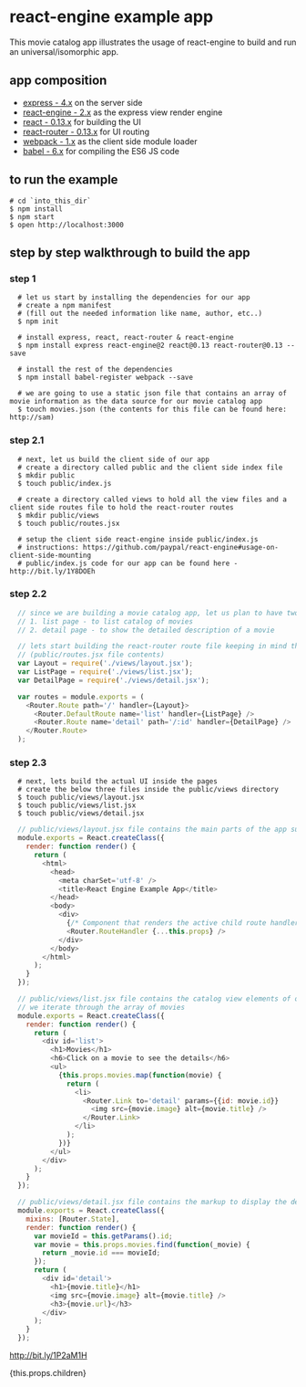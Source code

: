 # react-engine example app
This movie catalog app illustrates the usage of react-engine to build and run an universal/isomorphic app.

## app composition
* [express - 4.x](https://github.com/strongloop/express) on the server side
* [react-engine - 2.x](https://github.com/paypal/react-engine) as the express view render engine
* [react - 0.13.x](https://github.com/facebook/react) for building the UI
* [react-router - 0.13.x](https://github.com/rackt/react-router) for UI routing
* [webpack - 1.x](https://github.com/webpack/webpack) as the client side module loader
* [babel - 6.x](https://github.com/babel/babel) for compiling the ES6 JS code

## to run the example
```shell
# cd `into_this_dir`
$ npm install
$ npm start
$ open http://localhost:3000
```

## step by step walkthrough to build the app

### step 1
```shell
  # let us start by installing the dependencies for our app
  # create a npm manifest
  # (fill out the needed information like name, author, etc..)
  $ npm init

  # install express, react, react-router & react-engine
  $ npm install express react-engine@2 react@0.13 react-router@0.13 --save

  # install the rest of the dependencies
  $ npm install babel-register webpack --save

  # we are going to use a static json file that contains an array of movie information as the data source for our movie catalog app
  $ touch movies.json (the contents for this file can be found here: http://sam)
```

### step 2.1
```shell
  # next, let us build the client side of our app
  # create a directory called public and the client side index file
  $ mkdir public
  $ touch public/index.js

  # create a directory called views to hold all the view files and a client side routes file to hold the react-router routes
  $ mkdir public/views
  $ touch public/routes.jsx

  # setup the client side react-engine inside public/index.js
  # instructions: https://github.com/paypal/react-engine#usage-on-client-side-mounting
  # public/index.js code for our app can be found here - http://bit.ly/1Y8DOEh
```

### step 2.2
```javascript
  // since we are building a movie catalog app, let us plan to have two UI pages.
  // 1. list page - to list catalog of movies
  // 2. detail page - to show the detailed description of a movie

  // lets start building the react-router route file keeping in mind the above requirements
  // (public/routes.jsx file contents)
  var Layout = require('./views/layout.jsx');
  var ListPage = require('./views/list.jsx');
  var DetailPage = require('./views/detail.jsx');

  var routes = module.exports = (
    <Router.Route path='/' handler={Layout}>
      <Router.DefaultRoute name='list' handler={ListPage} />
      <Router.Route name='detail' path='/:id' handler={DetailPage} />
    </Router.Route>
  );
```

### step 2.3
```shell
  # next, lets build the actual UI inside the pages
  # create the below three files inside the public/views directory
  $ touch public/views/layout.jsx
  $ touch public/views/list.jsx
  $ touch public/views/detail.jsx
```

```javascript
  // public/views/layout.jsx file contains the main parts of the app such as html, body and script tags.
  module.exports = React.createClass({
    render: function render() {
      return (
        <html>
          <head>
            <meta charSet='utf-8' />
            <title>React Engine Example App</title>
          </head>
          <body>
            <div>
              {/* Component that renders the active child route handler of a parent route handler component. */}
              <Router.RouteHandler {...this.props} />
            </div>
          </body>
        </html>
      );
    }
  });  

  // public/views/list.jsx file contains the catalog view elements of our app.
  // we iterate through the array of movies
  module.exports = React.createClass({
    render: function render() {
      return (
        <div id='list'>
          <h1>Movies</h1>
          <h6>Click on a movie to see the details</h6>
          <ul>
            {this.props.movies.map(function(movie) {
              return (
                <li>
                  <Router.Link to='detail' params={{id: movie.id}}
                    <img src={movie.image} alt={movie.title} />
                  </Router.Link>
                </li>
              );
            })}
          </ul>
        </div>
      );
    }
  });

  // public/views/detail.jsx file contains the markup to display the detail information of a movie
  module.exports = React.createClass({
    mixins: [Router.State],
    render: function render() {
      var movieId = this.getParams().id;
      var movie = this.props.movies.find(function(_movie) {
        return _movie.id === movieId;
      });
      return (
        <div id='detail'>
          <h1>{movie.title}</h1>
          <img src={movie.image} alt={movie.title} />
          <h3>{movie.url}</h3>
        </div>
      );
    }
  });  
```


http://bit.ly/1P2aM1H

<link rel='stylesheet' href='https://cdnjs.cloudflare.com/ajax/libs/materialize/0.97.0/css/materialize.min.css' />

<script src='/bundle.js'></script>
{this.props.children}
